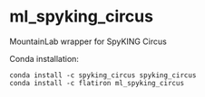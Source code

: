 # ml_spyking_circus

MountainLab wrapper for SpyKING Circus

Conda installation:

```
conda install -c spyking_circus spyking_circus
conda install -c flatiron ml_spyking_circus
```

